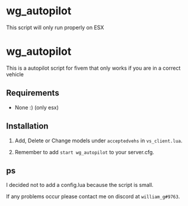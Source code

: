 # wg_autopilot

This script will only run properly on ESX

# wg_autopilot

This is a autopilot script for fivem that only works if you are in a correct vehicle 

## Requirements

- None :) (only esx)

## Installation

1. Add, Delete or Change models under `acceptedvehs` in `vs_client.lua`.

2. Remember to add `start wg_autopilot` to your server.cfg.


## ps

I decided not to add a config.lua because the script is small.

If any problems occur please contact me on discord at `william_g#9763`.
